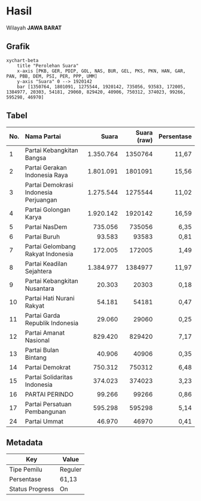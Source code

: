 # Hasil

Wilayah **JAWA BARAT**

## Grafik

```mermaid
xychart-beta
    title "Perolehan Suara"
    x-axis [PKB, GER, PDIP, GOL, NAS, BUR, GEL, PKS, PKN, HAN, GAR, PAN, PBB, DEM, PSI, PER, PPP, UMM]
    y-axis "Suara" 0 --> 1920142
    bar [1350764, 1801091, 1275544, 1920142, 735056, 93583, 172005, 1384977, 20303, 54181, 29060, 829420, 40906, 750312, 374023, 99266, 595298, 46970]
```

## Tabel

| No. | Nama Partai                           | Suara     | Suara (raw) | Persentase |
|:--- |:------------------------------------- | ---------:| -----------:| ----------:|
| 1   | Partai Kebangkitan Bangsa             | 1.350.764 | 1350764     | 11,67      |
| 2   | Partai Gerakan Indonesia Raya         | 1.801.091 | 1801091     | 15,56      |
| 3   | Partai Demokrasi Indonesia Perjuangan | 1.275.544 | 1275544     | 11,02      |
| 4   | Partai Golongan Karya                 | 1.920.142 | 1920142     | 16,59      |
| 5   | Partai NasDem                         | 735.056   | 735056      | 6,35       |
| 6   | Partai Buruh                          | 93.583    | 93583       | 0,81       |
| 7   | Partai Gelombang Rakyat Indonesia     | 172.005   | 172005      | 1,49       |
| 8   | Partai Keadilan Sejahtera             | 1.384.977 | 1384977     | 11,97      |
| 9   | Partai Kebangkitan Nusantara          | 20.303    | 20303       | 0,18       |
| 10  | Partai Hati Nurani Rakyat             | 54.181    | 54181       | 0,47       |
| 11  | Partai Garda Republik Indonesia       | 29.060    | 29060       | 0,25       |
| 12  | Partai Amanat Nasional                | 829.420   | 829420      | 7,17       |
| 13  | Partai Bulan Bintang                  | 40.906    | 40906       | 0,35       |
| 14  | Partai Demokrat                       | 750.312   | 750312      | 6,48       |
| 15  | Partai Solidaritas Indonesia          | 374.023   | 374023      | 3,23       |
| 16  | PARTAI PERINDO                        | 99.266    | 99266       | 0,86       |
| 17  | Partai Persatuan Pembangunan          | 595.298   | 595298      | 5,14       |
| 24  | Partai Ummat                          | 46.970    | 46970       | 0,41       |


## Metadata

| Key             | Value   |
| --------------- | ------- |
| Tipe Pemilu     | Reguler |
| Persentase      | 61,13   |
| Status Progress | On      |



